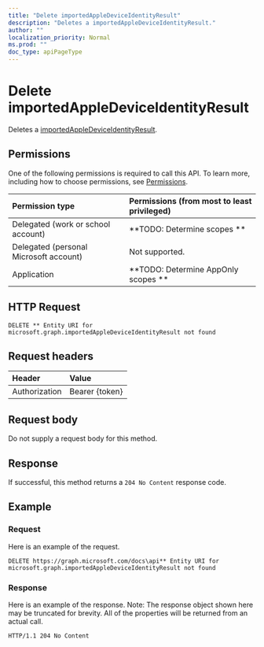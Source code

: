 ```yaml
---
title: "Delete importedAppleDeviceIdentityResult"
description: "Deletes a importedAppleDeviceIdentityResult."
author: ""
localization_priority: Normal
ms.prod: ""
doc_type: apiPageType
---
```


# Delete importedAppleDeviceIdentityResult

Deletes a [importedAppleDeviceIdentityResult](../resources/importedappledeviceidentityresult.md).

## Permissions
One of the following permissions is required to call this API. To learn more, including how to choose permissions, see [Permissions](/concepts/permissions-reference.md).

|Permission type|Permissions (from most to least privileged)|
|:---|:---|
|Delegated (work or school account)|**TODO: Determine scopes **|
|Delegated (personal Microsoft account)|Not supported.|
|Application|**TODO: Determine AppOnly scopes **|

## HTTP Request
<!-- {
  "blockType": "ignored"
}
-->
``` http
DELETE ** Entity URI for microsoft.graph.importedAppleDeviceIdentityResult not found
```

## Request headers
|Header|Value|
|:---|:---|
|Authorization|Bearer {token}|

## Request body
Do not supply a request body for this method.

## Response
If successful, this method returns a `204 No Content` response code.

## Example

### Request
Here is an example of the request.
<!-- {
  "blockType": "request",
  "name": "delete_importedappledeviceidentityresult"
}
-->
``` http
DELETE https://graph.microsoft.com/docs\api** Entity URI for microsoft.graph.importedAppleDeviceIdentityResult not found
```

### Response
Here is an example of the response. Note: The response object shown here may be truncated for brevity. All of the properties will be returned from an actual call.
<!-- {
  "blockType": "response",
  "truncated": true
}
-->
``` http
HTTP/1.1 204 No Content
```

